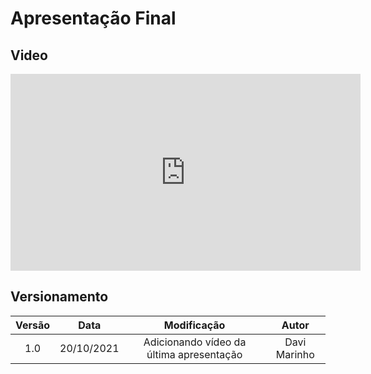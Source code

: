 # Apresentação Final

## Video

<iframe width="560" height="315" src="https://www.youtube.com/embed/SumJ6idoNWo" title="YouTube video player" frameborder="0" allow="accelerometer; autoplay; clipboard-write; encrypted-media; gyroscope; picture-in-picture" allowfullscreen></iframe>

## Versionamento

| Versão | Data | Modificação | Autor |
| :--: | :--: | :--: | :--: |
| 1.0 | 20/10/2021 | Adicionando vídeo da última apresentação  | Davi Marinho |

